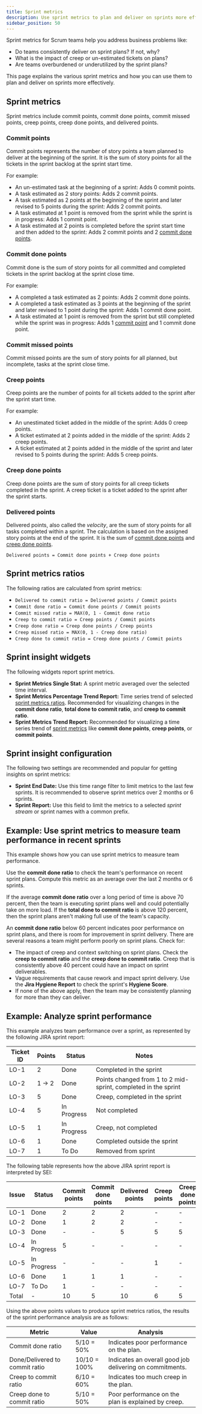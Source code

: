 ```yaml
---
title: Sprint metrics
description: Use sprint metrics to plan and deliver on sprints more effectively.
sidebar_position: 50
---
```


Sprint metrics for Scrum teams help you address business problems like:

* Do teams consistently deliver on sprint plans? If not, why?
* What is the impact of creep or un-estimated tickets on plans?
* Are teams overburdened or underutilized by the sprint plans?

This page explains the various sprint metrics and how you can use them to plan and deliver on sprints more effectively.

## Sprint metrics

Sprint metrics include commit points, commit done points, commit missed points, creep points, creep done points, and delivered points.

### Commit points

Commit points represents the number of story points a team planned to deliver at the beginning of the sprint. It is the sum of story points for all the tickets in the sprint backlog at the sprint start time.

For example:

* An un-estimated task at the beginning of a sprint: Adds 0 commit points.
* A task estimated as 2 story points: Adds 2 commit points.
* A task estimated as 2 points at the beginning of the sprint and later revised to 5 points during the sprint: Adds 2 commit points.
* A task estimated at 1 point is removed from the sprint while the sprint is in progress: Adds 1 commit point.
* A task estimated at 2 points is completed before the sprint start time and then added to the sprint: Adds 2 commit points and 2 [commit done points](#commit-done).

### Commit done points

Commit done is the sum of story points for all committed and completed tickets in the sprint backlog at the sprint close time.

For example:

* A completed a task estimated as 2 points: Adds 2 commit done points.
* A completed a task estimated as 3 points at the beginning of the sprint and later revised to 1 point during the sprint: Adds 1 commit done point.
* A task estimated at 1 point is removed from the sprint but still completed while the sprint was in progress: Adds 1 [commit point](#commit-points) and 1 commit done point.

### Commit missed points

Commit missed points are the sum of story points for all planned, but incomplete, tasks at the sprint close time.

### Creep points

Creep points are the number of points for all tickets added to the sprint after the sprint start time.

For example:

* An unestimated ticket added in the middle of the sprint: Adds 0 creep points.
* A ticket estimated at 2 points added in the middle of the sprint: Adds 2 creep points.
* A ticket estimated at 2 points added in the middle of the sprint and later revised to 5 points during the sprint: Adds 5 creep points.

### Creep done points

Creep done points are the sum of story points for all creep tickets completed in the sprint. A creep ticket is a ticket added to the sprint after the sprint starts.

### Delivered points

Delivered points, also called the _velocity_, are the sum of story points for all tasks completed within a sprint. The calculation is based on the assigned story points at the end of the sprint. It is the sum of [commit done points](#commit-done-points) and [creep done points](#creep-done-points).

```
Delivered points = Commit done points + Creep done points
```

## Sprint metrics ratios

The following ratios are calculated from sprint metrics:

* `Delivered to commit ratio = Delivered points / Commit points`
* `Commit done ratio = Commit done points / Commit points`
* `Commit missed ratio = MAX(0, 1 - Commit done ratio`
* `Creep to commit ratio = Creep points / Commit points`
* `Creep done ratio = Creep done points / Creep points`
* `Creep missed ratio = MAX(0, 1 - Creep done ratio)`
* `Creep done to commit ratio = Creep done points / Commit points`

## Sprint insight widgets

The following widgets report sprint metrics.

* **Sprint Metrics Single Stat:** A sprint metric averaged over the selected time interval.
* **Sprint Metrics Percentage Trend Report:** Time series trend of selected [sprint metrics ratios](#sprint-metrics-ratios). Recommended for visualizing changes in the **commit done ratio**, **total done to commit ratio**, and **creep to commit ratio**.
* **Sprint Metrics Trend Report:** Recommended for visualizing a time series trend of [sprint metrics](#sprint-metrics) like **commit done points**, **creep points**, or **commit points**.

## Sprint insight configuration

The following two settings are recommended and popular for getting insights on sprint metrics:

* **Sprint End Date:** Use this time range filter to limit metrics to the last few sprints. It is recommended to observe sprint metrics over 2 months or 6 sprints.
* **Sprint Report:** Use this field to limit the metrics to a selected _sprint stream_ or sprint names with a common prefix.

## Example: Use sprint metrics to measure team performance in recent sprints

This example shows how you can use sprint metrics to measure team performance.

Use the **commit done ratio** to check the team's performance on recent sprint plans. Compute this metric as an average over the last 2 months or 6 sprints.

If the average **commit done ratio** over a long period of time is above 70 percent, then the team is executing sprint plans well and could potentially take on more load. If the **total done to commit ratio** is above 120 percent, then the sprint plans aren't making full use of the team's capacity.

An **commit done ratio** below 60 percent indicates poor performance on sprint plans, and there is room for improvement in sprint delivery. There are several reasons a team might perform poorly on sprint plans. Check for:

* The impact of creep and context switching on sprint plans. Check the **creep to commit ratio** and the **creep done to commit ratio**. Creep that is consistently above 40 percent could have an impact on sprint deliverables.
* Vague requirements that cause rework and impact sprint delivery. Use the **Jira Hygiene Report** to check the sprint's **Hygiene Score**.
* If none of the above apply, then the team may be consistently planning for more than they can deliver.

## Example: Analyze sprint performance

This example analyzes team performance over a sprint, as represented by the following JIRA sprint report:

| Ticket ID | Points | Status      | Notes                        |
| --------- | ------ | ----------- | ---------------------------- |
| LO-1      | 2      | Done        | Completed in the sprint      |
| LO-2      | 1 -> 2 | Done        | Points changed from 1 to 2 mid-sprint, completed in the sprint |
| LO-3      | 5      | Done        | Creep, completed in the sprint |
| LO-4      | 5      | In Progress | Not completed                |
| LO-5      | 1      | In Progress | Creep, not completed         |
| LO-6      | 1      | Done        | Completed outside the sprint |
| LO-7      | 1      | To Do       | Removed from sprint          |

The following table represents how the above JIRA sprint report is interpreted by SEI:

| Issue   | Status      | Commit points | Commit done points | Delivered points | Creep points | Creep done points |
| ------- | ----------- | ------------- | ------------------ | ---------------- | ------------ | ----------------- |
| LO-1    | Done        | 2             | 2                  | 2                | -            | -                 |
| LO-2    | Done        | 1             | 2                  | 2                | -            | -                 |
| LO-3    | Done        | -             | -                  | 5                | 5            | 5                 |
| LO-4    | In Progress | 5             | -                  | -                | -            | -                 |
| LO-5    | In Progress | -             | -                  | -                | 1            | -                 |
| LO-6    | Done        | 1             | 1                  | 1                | -            | -                 |
| LO-7    | To Do       | 1             | -                  | -                | -            | -                 |
| Total   | -           | 10            | 5                  | 10               | 6            | 5                 |

Using the above points values to produce sprint metrics ratios, the results of the sprint performance analysis are as follows:

| Metric                          | Value        | Analysis                                                   |
| ------------------------------- | ------------ | ---------------------------------------------------------- |
| Commit done ratio               | 5/10 = 50%   | Indicates poor performance on the plan.                    |
| Done/Delivered to commit ratio  | 10/10 = 100% | Indicates an overall good job delivering on commitments.   |
| Creep to commit ratio           | 6/10 = 60%   | Indicates too much creep in the plan.                      |
| Creep done to commit ratio      | 5/10 = 50%   | Poor performance on the plan is explained by creep.        |
